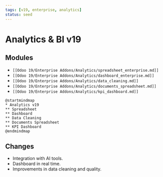 ```yaml
---
tags: [v19, enterprise, analytics]
status: seed
---
```

# Analytics & BI v19

## Modules
- `[[Odoo 19/Enterprise Addons/Analytics/spreadsheet_enterprise.md]]`
- `[[Odoo 19/Enterprise Addons/Analytics/dashboard_enterprise.md]]`
- `[[Odoo 19/Enterprise Addons/Analytics/data_cleaning.md]]`
- `[[Odoo 19/Enterprise Addons/Analytics/documents_spreadsheet.md]]`
- `[[Odoo 19/Enterprise Addons/Analytics/kpi_dashboard.md]]`

```plantuml
@startmindmap
* Analytics v19
** Spreadsheet
** Dashboard
** Data Cleaning
** Documents Spreadsheet
** KPI Dashboard
@endmindmap
```

## Changes
- Integration with AI tools.
- Dashboard in real time.
- Improvements in data cleaning and quality.





